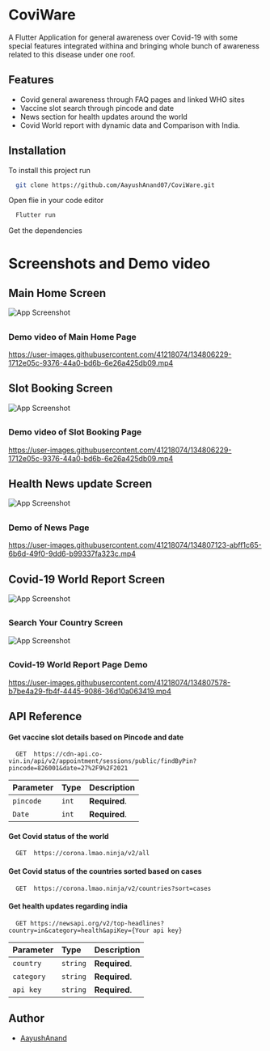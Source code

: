
# CoviWare

A Flutter Application for general awareness over Covid-19 with 
some special features integrated withina and bringing whole bunch of awareness related to
this disease under one roof.



## Features

- Covid general awareness through FAQ pages and linked WHO sites
- Vaccine slot search through pincode and date
- News section for health updates around the world
- Covid World report with dynamic data and Comparison with India.


  
## Installation

To install this project run

```bash
  git clone https://github.com/AayushAnand07/CoviWare.git
   ```

Open flie in  your code editor 
```bash
  Flutter run
   ```
 Get the dependencies
 
  
# Screenshots and Demo video
## Main Home Screen
 
![App Screenshot](https://user-images.githubusercontent.com/41218074/134806059-0b463141-c5c6-49af-bba4-a2dd353c96a2.png)
##
### Demo video of Main Home Page
https://user-images.githubusercontent.com/41218074/134806229-1712e05c-9376-44a0-bd6b-6e26a425db09.mp4
##
## Slot Booking Screen
 
![App Screenshot](https://user-images.githubusercontent.com/41218074/134806888-167b406e-1be8-4cfd-b9c0-7172b6f6102d.jpg)
##
### Demo video of Slot Booking Page
https://user-images.githubusercontent.com/41218074/134806229-1712e05c-9376-44a0-bd6b-6e26a425db09.mp4

##
## Health News update Screen
 
![App Screenshot](https://user-images.githubusercontent.com/41218074/134807091-963f78b8-0bec-432a-9368-6283a73a9cb9.jpg)
##
### Demo of News Page
https://user-images.githubusercontent.com/41218074/134807123-abff1c65-6b6d-49f0-9dd6-b99337fa323c.mp4

##
## Covid-19 World Report Screen
 
![App Screenshot](https://user-images.githubusercontent.com/41218074/134807407-eefa68d3-78a1-450f-9d16-2b3c88b18bfc.jpg)
##
### Search Your Country Screen
![App Screenshot](https://user-images.githubusercontent.com/41218074/134807505-c34c262f-dc73-4bb8-aa9b-c4808872fa0b.jpg)

##
### Covid-19 World Report Page Demo
https://user-images.githubusercontent.com/41218074/134807578-b7be4a29-fb4f-4445-9086-36d10a063419.mp4

## API Reference

#### Get vaccine slot details based on Pincode and date




```http
  GET  https://cdn-api.co-vin.in/api/v2/appointment/sessions/public/findByPin?pincode=826001&date=27%2F9%2F2021
```

| Parameter | Type     | Description                       |
| :-------- | :------- | :-------------------------------- |
| `pincode`      | `int` | **Required**.  |
| `Date`      | `int` | **Required**. |

 
 #### Get Covid status of the world 

```http
  GET  https://corona.lmao.ninja/v2/all
```

#### Get Covid status of the countries sorted based on cases 

```http
  GET  https://corona.lmao.ninja/v2/countries?sort=cases
```



#### Get health updates regarding india 

```http
  GET https://newsapi.org/v2/top-headlines?country=in&category=health&apiKey={Your api key}
```

| Parameter | Type     | Description                       |
| :-------- | :------- | :-------------------------------- |
| `country`      | `string` | **Required**.  |
| `category`      | `string` | **Required**. |
| `api key`      | `string` | **Required**. |


  
## Author

- [AayushAnand](https://github.com/AayushAnand07)

  
